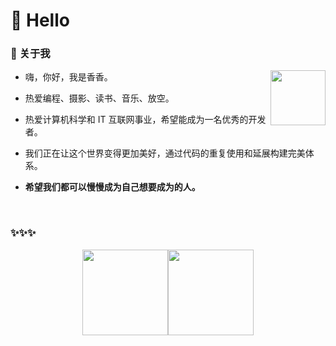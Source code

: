 #  🙋 Hello



### 🤺 关于我

<img align="right" width="88" src="https://avatars.githubusercontent.com/u/141726216?v=4" />

- <p>嗨，你好，我是香香。</p>
- <p>热爱编程、摄影、读书、音乐、放空。</p>
- <p>热爱计算机科学和 IT 互联网事业，希望能成为一名优秀的开发者。</p>
- <p>我们正在让这个世界变得更加美好，通过代码的重复使用和延展构建完美体系。</p>
- <p><strong>希望我们都可以慢慢成为自己想要成为的人。</strong></p>











</div>

<br/>

### ✨✨✨

<div align="center">

<img align="" height="137px" src="https://github-readme-stats.vercel.app/api?username=xiangxiang62&hide_title=true&hide_border=true&show_icons=true&include_all_commits=true&line_height=21&bg_color=0,EC6C6C,FFD479,FFFC79,73FA79&theme=graywhite&locale=cn" /><img align="" height="137px" src="https://github-readme-stats.vercel.app/api/top-langs/?username=xiangxiang62&hide_title=true&hide_border=true&layout=compact&bg_color=0,73FA79,73FDFF,D783FF&theme=graywhite&locale=cn" />
</div>



<p align="center">
  <!-- 举牌访问 -->
 <!-- <img src="https://count.getloli.com/get/@:xiangxiang62?theme=gelbooru-h" alt="举牌访问"> -->
</p>





